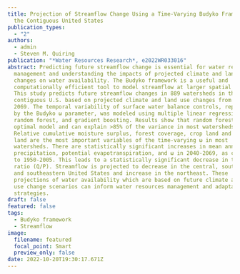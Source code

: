 ```yaml
---
title: Projection of Streamflow Change Using a Time-Varying Budyko Framework in
  the Contiguous United States
publication_types:
  - "2"
authors:
  - admin
  - Steven M. Quiring
publication: "*Water Resources Research*, e2022WR033016"
abstract: Predicting future streamflow change is essential for water resources
  management and understanding the impacts of projected climate and land use
  changes on water availability. The Budyko framework is a useful and
  computationally efficient tool to model streamflow at larger spatial scales.
  This study predicts future streamflow changes in 889 watersheds in the
  contiguous U.S. based on projected climate and land use changes from 2040 to
  2069. The temporal variability of surface water balance controls, represented
  by the Budyko ω parameter, was modeled using multiple linear regression,
  random forest, and gradient boosting. Results show that random forest is the
  optimal model and can explain >85% of the variance in most watersheds.
  Relative cumulative moisture surplus, forest coverage, crop land and urban
  land are the most important variables of the time-varying ω in most
  watersheds. There are statistically significant increases in mean annual
  precipitation, potential evapotranspiration, and ω in 2040-2069, as compared
  to 1950-2005. This leads to a statistically significant decrease in the runoff
  ratio (Q/P). Streamflow is projected to decrease in the central, southwestern,
  and southeastern United States and increase in the northeast. These
  projections of water availability which are based on future climate and land
  use change scenarios can inform water resources management and adaptation
  strategies.
draft: false
featured: false
tags:
  - Budyko framework
  - Streamflow
image:
  filename: featured
  focal_point: Smart
  preview_only: false
date: 2022-10-20T19:30:17.671Z
---
```

